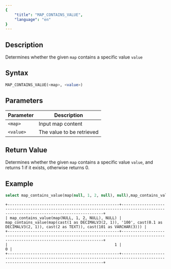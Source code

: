 ```yaml
---
{
    "title": "MAP_CONTAINS_VALUE",
    "language": "en"
}
---
```


## Description

Determines whether the given `map` contains a specific value `value`

## Syntax

```sql
MAP_CONTAINS_VALUE(<map>, <value>)
```

## Parameters

| Parameter | Description |
| -- | -- |
| `<map>` | Input map content |
| `<value>` | The value to be retrieved |

## Return Value

Determines whether the given `map` contains a specific value `value`, and returns 1 if it exists, otherwise returns 0.

## Example

```sql
select map_contains_value(map(null, 1, 2, null), null),map_contains_value(map(1, "100", 0.1, 2), 101);
```

```text
+-------------------------------------------------+------------------------------------------------------------------------------------------------------------------------------------+
| map_contains_value(map(NULL, 1, 2, NULL), NULL) | map_contains_value(map(cast(1 as DECIMALV3(2, 1)), '100', cast(0.1 as DECIMALV3(2, 1)), cast(2 as TEXT)), cast(101 as VARCHAR(3))) |
+-------------------------------------------------+------------------------------------------------------------------------------------------------------------------------------------+
|                                               1 |                                                                                                                                  0 |
+-------------------------------------------------+------------------------------------------------------------------------------------------------------------------------------------+
```
